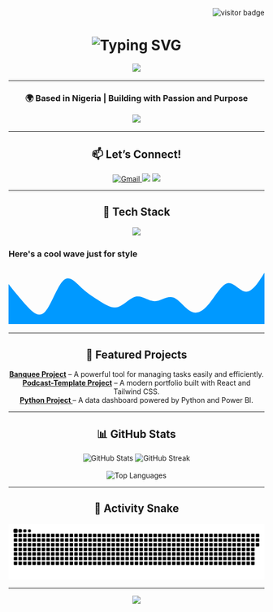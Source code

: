 <!-- VISITOR BADGE -->
<p align="right">
  <img src="https://visitor-badge.laobi.icu/badge?page_id=Prosper-Alex01010.Prosper-Alex01010" alt="visitor badge"/>
</p>

<!-- HEADER -->
<h1 align="center">
  <img src="https://readme-typing-svg.demolab.com?font=Fira+Code&size=32&pause=1000&center=true&vCenter=true&width=600&lines=Hey+there+%F0%9F%91%8B+I'm+Prosper+Alex!;Web+Developer+%7C+Data-Driven+Thinker+%7C+Lifelong+Learner" alt="Typing SVG" />
</h1>

<p align="center">
  <img src="https://img.shields.io/badge/Made_with❤️_by-Prosper-orange?style=flat-square" />
</p>

---

<!-- SHORT BIO -->
<h3 align="center">🌍 Based in Nigeria | Building with Passion and Purpose</h3>

<div align="center">
  <img src="https://readme-typing-svg.demolab.com?font=Fira+Code&size=18&pause=1000&color=F97316&vCenter=true&center=true&width=400&lines=🌱+Learning+React%2C+Next.js%2C+Python;⚡+Ask+me+about+JavaScript%2C+Git%2C+UI%2FUX;🔭+Working+on+innovative+projects;🎯+Goal%3A+Deliver+impactful+solutions;🍥+Fun+fact%3A+Anime+fan+and+coffee+lover" />
</div>

---

<!-- CONNECT -->
<h2 align="center">📫 Let’s Connect!</h2>
<p align="center">
<a href="mailto:prosperalex0110@gmail.com">
  <img src="https://img.icons8.com/color/48/000000/gmail--v1.png" alt="Gmail" />
</a>
  <a href="https://www.linkedin.com/in/prosper-alex-442b50348"><img src="https://img.shields.io/badge/LinkedIn-0A66C2?style=for-the-badge&logo=linkedin&logoColor=white" /></a>
  <a href="https://x.com/Prosper01001?s=09"><img src="https://img.shields.io/badge/X-1DA1F2?style=for-the-badge&logo=twitter&logoColor=white" /></a>
</p>

---

<!-- SKILLS -->
<h2 align="center">🚀 Tech Stack</h2>

<p align="center">
  <img src="https://skillicons.dev/icons?i=html,css,js,react,nextjs,python,nodejs,git,github,vscode" />
</p>

<!-- WAVE -->
### Here's a cool wave just for style

<!-- Inline SVG wave -->
<svg xmlns="http://www.w3.org/2000/svg" viewBox="0 0 1440 320"><path fill="#0099ff" fill-opacity="1" d="M0,96L17.1,117.3C34.3,139,69,181,103,218.7C137.1,256,171,288,206,250.7C240,213,274,107,309,74.7C342.9,43,377,85,411,117.3C445.7,149,480,171,514,192C548.6,213,583,235,617,224C651.4,213,686,171,720,165.3C754.3,160,789,192,823,192C857.1,192,891,160,926,170.7C960,181,994,235,1029,250.7C1062.9,267,1097,245,1131,202.7C1165.7,160,1200,96,1234,90.7C1268.6,85,1303,139,1337,138.7C1371.4,139,1406,85,1423,58.7L1440,32L1440,320L1422.9,320C1405.7,320,1371,320,1337,320C1302.9,320,1269,320,1234,320C1200,320,1166,320,1131,320C1097.1,320,1063,320,1029,320C994.3,320,960,320,926,320C891.4,320,857,320,823,320C788.6,320,754,320,720,320C685.7,320,651,320,617,320C582.9,320,549,320,514,320C480,320,446,320,411,320C377.1,320,343,320,309,320C274.3,320,240,320,206,320C171.4,320,137,320,103,320C68.6,320,34,320,17,320L0,320Z"></path></svg>

---

<!-- FEATURED PROJECTS -->
<h2 align="center">🧩 Featured Projects</h2>

<p align="center">
  <a href="https://github.com/Prosper-Alex01010/Banquee"><b>Banquee Project</b></a> – A powerful tool for managing tasks easily and efficiently.<br>
  <a href="https://github.com/Prosper-Alex01010/Podcast-Template"><b>Podcast-Template Project</b></a> – A modern portfolio built with React and Tailwind CSS.<br>
  <a href="https://github.com/Prosper-Alex01010/Learning-python"><b>Python Project </b></a> – A data dashboard powered by Python and Power BI.
</p>

---

<!-- STATS -->
<h2 align="center">📊 GitHub Stats</h2>

<p align="center">
  <img width="400" src="https://github-readme-stats.vercel.app/api?username=Prosper-Alex01010&show_icons=true&theme=tokyonight&border_radius=15" alt="GitHub Stats" />
  <img width="400" src="https://github-readme-streak-stats.herokuapp.com?user=Prosper-Alex01010&theme=tokyonight&border_radius=15" alt="GitHub Streak" />
  <br/><br/>
  <img width="400" src="https://github-readme-stats.vercel.app/api/top-langs/?username=Prosper-Alex01010&layout=compact&theme=tokyonight&border_radius=15&hide=html" alt="Top Languages" />
</p>

---

<!-- SNAKE CONTRIBUTIONS -->
<h2 align="center">🐍 Activity Snake</h2>

<p align="center">
  <img src="https://github.com/Prosper-Alex01010/Prosper-Alex01010/blob/output/github-contribution-grid-snake.svg" alt="Snake animation" />
</p>

---

<!-- MOTTO -->
<p align="center">
  <img src="https://readme-typing-svg.demolab.com?font=Fira+Code&size=22&pause=1000&color=10B981&vCenter=true&center=true&width=500&lines=“Strive+for+progress,+not+perfection.”" />
</p>
